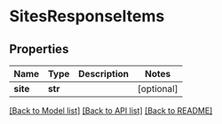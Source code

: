 # SitesResponseItems

## Properties
Name | Type | Description | Notes
------------ | ------------- | ------------- | -------------
**site** | **str** |  | [optional] 

[[Back to Model list]](../README.md#documentation-for-models) [[Back to API list]](../README.md#documentation-for-api-endpoints) [[Back to README]](../README.md)


